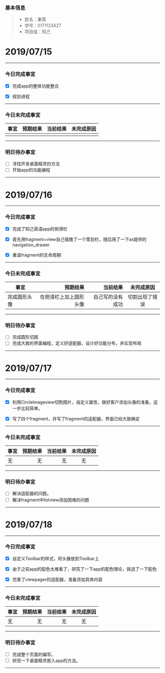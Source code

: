 ### 基本信息
> * 姓名：秦萁
> * 学号：0171123427
> * 项目组：知己

# 2019/07/15

 -------

 ### 今日完成事宜
- [x]  完成app的整体功能整合
- [x]  规划进程


 -----
### 今日未完成事宜


 | 事宜     |预期结果| 当前结果  | 未完成原因   | 
| --------   | -----:  | -----:  | :----:  |
|    |   |   |   |


 ------
### 明日待办事宜
- [ ] 寻找开发桌面精灵的方法
- [ ] 开始app的功能编程
-------

# 2019/07/16

-------

 ### 今日完成事宜
- [x]  完成了知己英语app的侧滑栏
- [x]  首先用fragment+view自己强撸了一个策划栏，随后用了一下as提供的navigation_drawer
- [x]  重温fragment的生命周期


 -----
### 今日未完成事宜


 | 事宜     |预期结果| 当前结果  | 未完成原因   | 
| --------   | -----:  | -----:  | :----:  |
|  完成圆形头像 |  在侧滑栏上加上圆形头像 |  自己写的没有成功 |  切割出现了错误 |


 ------
### 明日待办事宜
- [ ] 完成圆形切图
- [ ] 完成大致的界面编程，定义好适配器，设计好功能分布，并实现布局
-------

# 2019/07/17

-------

 ### 今日完成事宜
- [x]  利用CircleImageview切割图片，自定义属性，做好客户添加头像的准备，这一步比较简单。
- [x]  写了四个fragment，并写了fragment的适配器，界面已经大致确定


 -----
### 今日未完成事宜


 | 事宜     |预期结果| 当前结果  | 未完成原因   | 
| --------   | -----:  | -----:  | :----:  |
|  无 |  无 |  无 |  无 |


 ------
### 明日待办事宜
- [ ] 解决适配器的问题。
- [ ] 解决fragment中listview添加困难的问题
-------

# 2019/07/18

-------

 ### 今日完成事宜
- [x]  自定义Toolbar的样式，将头像放到Toolbar上
- [x]  由于之前app的配色太难看了，研究了一下app的配色理论，挑选了一下配色
- [x]  完善了viewpager的适配器，准备添加具体内容


 -----
### 今日未完成事宜


 | 事宜     |预期结果| 当前结果  | 未完成原因   | 
| --------   | -----:  | -----:  | :----:  |
|  无 |  无 |  无 |  无 |


 ------
### 明日待办事宜
- [ ] 完成整个页面的编写。
- [ ] 研究一下桌面精灵嵌入app的方法。
-------
